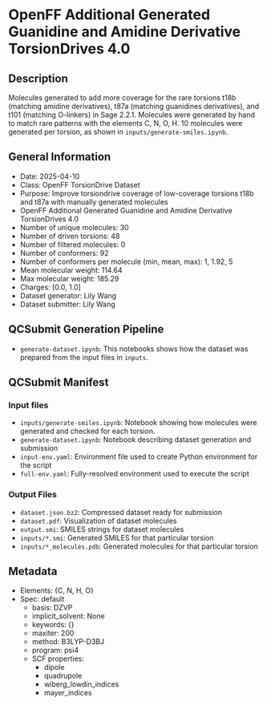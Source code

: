 # OpenFF Additional Generated Guanidine and Amidine Derivative TorsionDrives 4.0

## Description

Molecules generated to add more coverage for the rare torsions t18b (matching amidine derivatives), t87a (matching guanidines derivatives), and t101 (matching O-linkers) in Sage 2.2.1.
Molecules were generated by hand to match rare patterns with the elements C, N, O, H.
10 molecules were generated per torsion, as shown in `inputs/generate-smiles.ipynb`.


## General Information

* Date: 2025-04-10
* Class: OpenFF TorsionDrive Dataset
* Purpose: Improve torsiondrive coverage of low-coverage torsions t18b and t87a with manually generated molecules
* OpenFF Additional Generated Guanidine and Amidine Derivative TorsionDrives 4.0
* Number of unique molecules: 30
* Number of driven torsions: 48
* Number of filtered molecules: 0
* Number of conformers: 92
* Number of conformers per molecule (min, mean, max): 1, 1.92, 5
* Mean molecular weight: 114.64
* Max molecular weight: 185.29
* Charges: [0.0, 1.0]
* Dataset generator: Lily Wang
* Dataset submitter: Lily Wang

## QCSubmit Generation Pipeline

* `generate-dataset.ipynb`: This notebooks shows how the dataset was prepared from the
  input files in `inputs`.

## QCSubmit Manifest

### Input files
* `inputs/generate-smiles.ipynb`: Notebook showing how molecules were generated and checked for each torsion.
* `generate-dataset.ipynb`: Notebook describing dataset generation and submission
* `input-env.yaml`: Environment file used to create Python environment for the script
* `full-env.yaml`: Fully-resolved environment used to execute the script

### Output Files
* `dataset.json.bz2`: Compressed dataset ready for submission
* `dataset.pdf`: Visualization of dataset molecules
* `output.smi`: SMILES strings for dataset molecules
* `inputs/*.smi`: Generated SMILES for that particular torsion
* `inputs/*_molecules.pdb`: Generated molecules for that particular torsion

## Metadata
* Elements: {C, N, H, O}
* Spec: default
  * basis: DZVP
  * implicit_solvent: None
  * keywords: {}
  * maxiter: 200
  * method: B3LYP-D3BJ
  * program: psi4
  * SCF properties:
    * dipole
    * quadrupole
    * wiberg_lowdin_indices
    * mayer_indices

